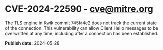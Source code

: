# CVE-2024-22590 - cve@mitre.org

The TLS engine in Kwik commit 745fd4e2 does not track the current state of the connection. This vulnerability can allow Client Hello messages to be overwritten at any time, including after a connection has been established.

**Publish date:** 2024-05-28
